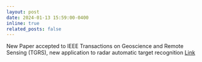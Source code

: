 ```yaml
---
layout: post
date: 2024-01-13 15:59:00-0400
inline: true
related_posts: false
---
```


New Paper accepted to IEEE Transactions on Geoscience and Remote Sensing (TGRS), new application to radar automatic target recognition [Link](https://ieeexplore.ieee.org/document/10839503) 
